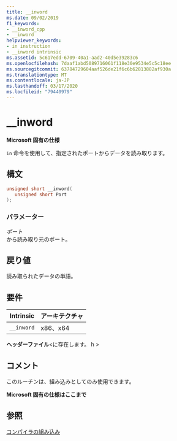 ```yaml
---
title: __inword
ms.date: 09/02/2019
f1_keywords:
- __inword_cpp
- __inword
helpviewer_keywords:
- in instruction
- __inword intrinsic
ms.assetid: 5c617edd-6709-40a1-aad2-40d5e39283c6
ms.openlocfilehash: 7daaf1abd5089716061f118e30e9534e5c5c18ee
ms.sourcegitcommit: 63784729604aaf526de21f6c6b62813882af930a
ms.translationtype: MT
ms.contentlocale: ja-JP
ms.lasthandoff: 03/17/2020
ms.locfileid: "79440979"
---
```

# <a name="__inword"></a>__inword

**Microsoft 固有の仕様**

`in` 命令を使用して、指定されたポートからデータを読み取ります。

## <a name="syntax"></a>構文

```C
unsigned short __inword(
   unsigned short Port
);
```

### <a name="parameters"></a>パラメーター

*ポート*\
から読み取り元のポート。

## <a name="return-value"></a>戻り値

読み取られたデータの単語。

## <a name="requirements"></a>要件

|Intrinsic|アーキテクチャ|
|---------------|------------------|
|`__inword`|x86、x64|

**ヘッダーファイル**\<に存在します。 h >

## <a name="remarks"></a>コメント

このルーチンは、組み込みとしてのみ使用できます。

**Microsoft 固有の仕様はここまで**

## <a name="see-also"></a>参照

[コンパイラの組み込み](../intrinsics/compiler-intrinsics.md)
